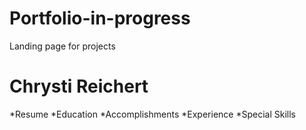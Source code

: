 # Portfolio-in-progress
Landing page for projects
# Chrysti Reichert
*Resume
*Education
*Accomplishments
*Experience
*Special Skills
